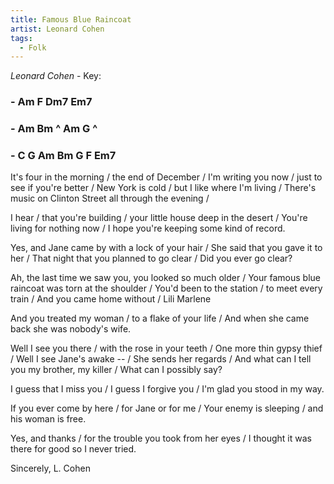 ```yaml
---
title: Famous Blue Raincoat
artist: Leonard Cohen
tags: 
  - Folk
---
```

*Leonard Cohen* - Key: 
### - Am F Dm7 Em7
### - Am Bm ^ Am G ^ 
### - C G Am Bm G F Em7

It's four in the morning / the end of December /
I'm writing you now / just to see if you're better / New York is cold / but I like where I'm living / There's music on Clinton Street all through the evening / 

I hear / that you're building / your little house deep in the desert / You're living for nothing now / I hope you're keeping some kind of record.

Yes, and Jane came by with a lock of your  hair / She said that you gave it to her / 
That night that you planned to go clear /
Did you ever go clear?

Ah, the last time we saw you,  you looked so much older / Your famous blue raincoat was torn at the shoulder / You'd been to the station / to meet every train / And you came home without / Lili Marlene

And you treated my woman / to a flake of your life / And when she came back she was nobody's wife.

Well I see you there / with the rose in your teeth / One more thin gypsy thief / Well I see Jane's awake -- / She sends her regards / And what can I tell you my brother, my killer / 
What can I possibly say?

I guess that I miss you / I guess I forgive you / I'm glad you stood in my way.

If you ever come by here / for Jane or for me
/ Your enemy is sleeping / and his woman is free.

Yes, and thanks / for the trouble you took from her eyes / I thought it was there for good so I never tried.

Sincerely, L. Cohen